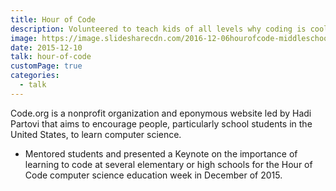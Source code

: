 ```yaml
---
title: Hour of Code
description: Volunteered to teach kids of all levels why coding is cool and how to get started.
image: https://image.slidesharecdn.com/2016-12-06hourofcode-middleschool-171116001425/95/hour-of-code-2016-middle-school-1-638.jpg?cb=1510971722
date: 2015-12-10
talk: hour-of-code
customPage: true
categories:
  - talk
---
```


Code.org is a nonprofit organization and eponymous website led by Hadi Partovi that aims to encourage people, particularly school students in the United States, to learn computer science.

- Mentored students and presented a Keynote on the importance of learning to code at several elementary or high schools for the Hour of Code computer science education week in December of 2015.
